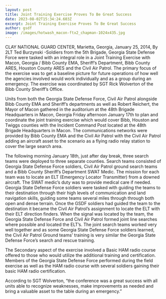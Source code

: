 ```yaml
---
layout: post
title: Joint Training Exercise Proves To Be Great Success
date: 2023-08-02T15:34:24.603Z
excerpt: Joint Training Exercise Proves To Be Great Success
author: gsdf
image: /images/hotwash_macon-ftx2_chapman-1024x435.jpg
---
```

CLAY NATIONAL GUARD CENTER, Marietta, Georgia, January 25, 2014, By 2LT Ted Burzynski -Soldiers from the 5th Brigade, Georgia State Defense Force were tasked with an integral role in a Joint Training Exercise with Macon, Georgia / Bibb County EMA, Sheriff’s Department, Bibb County ARES, Houston County ARES and the Civil Air Patrol. The primary focus of the exercise was to get a baseline picture for future operations of how well the agencies involved would work individually and as a group during an emergency. The exercise was coordinated by SGT Rick Wolverton of the Bibb County Sheriff’s Office.

Units from both the Georgia State Defense Force, Civil Air Patrol alongside Bibb County EMA and Sheriff’s departments as well as Robert Reichert, the Mayor of Macon gathered in the auditorium at the 48th Brigade Headquarters in Macon, Georgia Friday afternoon January 17th to plan and coordinate the joint training exercise which would cover Bibb, Houston and Twiggs counties with the Incident Command Post located at the 48th Brigade Headquarters in Macon. The communications networks were provided by Bibb County EMA and the Civil Air Patrol with the Civil Air Patrol adding an aircraft asset to the scenario as a flying radio relay station to cover the large search area.

The following morning January 18th, just after day break, three search teams were deployed to three separate counties. Search teams consisted of Georgia State Defense Force soldiers, Civil Air Patrol ground search teams and a Bibb County Sheriff’s Department SWAT Medic. The mission for each team was to locate an ELT (Emergency Locator Transmitter) from a downed aircraft. The SWAT medic’s duty was to provide medical care if needed. Georgia State Defense Force soldiers were tasked with guiding the teams to their destination through their high levels of communication and land navigation skills, guiding some teams several miles through through both open and dense terrain. Once the GSDF soldiers had guided the team to the destination it became the Civil Air Patrol’s assignment to locate the ELT with their ELT direction finders. When the signal was located by the team, the Georgia State Defense Force and Civil Air Patrol formed joint line searches where possible and located the ELT’s. The joint search teams worked very well together and as some Georgia State Defense Force soldiers learned, the Civil Air Patrol Ground teams’ training is very similar the Georgia State Defense Force’s search and rescue training.


The Secondary aspect of the exercise involved a Basic HAM radio course offered to those who would utilize the additional training and certification. Members of the Georgia State Defense Force performed during the field exercise as well as the HAM radio course with several soldiers gaining their basic HAM radio certification.

According to SGT Wolverton, “the conference was a great success with all units able to recognize weaknesses, make improvements as needed and bring a valuable asset to the table during an emergency.”